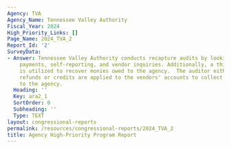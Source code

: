 ```yaml
---
Agency: TVA
Agency_Name: Tennessee Valley Authority
Fiscal_Year: 2024
High_Priority_Links: []
Page_Name: 2024_TVA_2
Report_Id: '2'
SurveyData:
- Answer: Tennessee Valley Authority conducts recapture audits by looking for duplicate
    payments, self-reporting, and vendor inquiries. Additionally, a third-party auditor
    is utilized to recover monies owed to the agency.  The auditor either secures
    refunds or credits are applied to the vendors' accounts to collect monies owed
    to the agency.
  Heading: ''
  Key: ara2_1
  SortOrder: 0
  Subheading: ''
  Type: TEXT
layout: congressional-reports
permalink: /resources/congressional-reports/2024_TVA_2
title: Agency High-Priority Program Report
---
```

